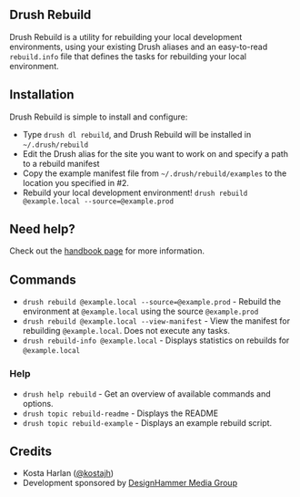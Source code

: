 ## Drush Rebuild

Drush Rebuild is a utility for rebuilding your local development environments,
using your existing Drush aliases and an easy-to-read `rebuild.info` file that
defines the tasks for rebuilding your local environment.

## Installation

Drush Rebuild is simple to install and configure:

  - Type `drush dl rebuild`, and Drush Rebuild will be installed in `~/.drush/rebuild`
  - Edit the Drush alias for the site you want to work on and specify a path to a rebuild manifest
  - Copy the example manifest file from `~/.drush/rebuild/examples` to the location you specified in #2.
  - Rebuild your local development environment! `drush rebuild @example.local --source=@example.prod`

## Need help?

Check out the [handbook page](https://drupal.org/node/1946954) for more
information.

## Commands

  - `drush rebuild @example.local --source=@example.prod` - Rebuild the environment at `@example.local` using the source `@example.prod`
  - `drush rebuild @example.local --view-manifest` - View the manifest for rebuilding `@example.local`. Does not execute any tasks.
  - `drush rebuild-info @example.local` - Displays statistics on rebuilds for `@example.local`

### Help

  - `drush help rebuild` - Get an overview of available commands and options.
  - `drush topic rebuild-readme` - Displays the README
  - `drush topic rebuild-example` - Displays an example rebuild script.

## Credits

- Kosta Harlan ([@kostajh](https://drupal.org/user/209141))
- Development sponsored by [DesignHammer Media Group](http://designhammer.com)
